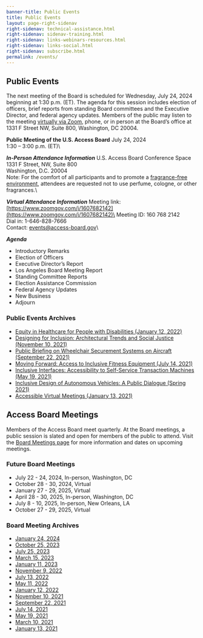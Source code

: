 ```yaml
---
banner-title: Public Events
title: Public Events
layout: page-right-sidenav
right-sidenav: technical-assistance.html
right-sidenav: sidenav-training.html
right-sidenav: links-webinars-resources.html
right-sidenav: links-social.html
right-sidenav: subscribe.html
permalink: /events/
---
```


## Public Events   

The next meeting of the Board is scheduled for Wednesday, July 24, 2024 beginning at 1:30 p.m. (ET). The agenda for this session includes election of officers, brief reports from standing Board committees and the Executive Director, and federal agency updates. Members of the public may listen to the meeting [virtually via Zoom](https://www.zoomgov.com/j/1607682142), phone, or in person at the Board’s office at 1331 F Street NW, Suite 800, Washington, DC 20004.

**Public Meeting of the U.S. Access Board**
July 24, 2024\
1:30 – 3:00 p.m. (ET)\

***In-Person Attendance Information***
U.S. Access Board Conference Space\
1331 F Street, NW, Suite 800\
Washington, D.C. 20004\
Note: For the comfort of all participants and to promote a [fragrance-free environment](https://www.access-board.gov/about/policy/ffe.html), attendees are requested not to use perfume, cologne, or other fragrances.\

***Virtual Attendance Information***
Meeting link: [https://www.zoomgov.com/j/1607682142](https://www.zoomgov.com/j/1607682142)\
Meeting ID: 160 768 2142\
Dial in: 1-646-828-7666\
Contact: [events@access-board.gov](events@access-board.gov)\

***Agenda***
- Introductory Remarks
- Election of Officers
- Executive Director’s Report
- Los Angeles Board Meeting Report
- Standing Committee Reports
- Election Assistance Commission
- Federal Agency Updates
- New Business
- Adjourn

### Public Events Archives

- [Equity in Healthcare for People with Disabilities (January 12, 2022)](https://www.access-board.gov/news/2022/01/13/u-s-access-board-hosts-virtual-event-on-equity-in-healthcare-for-people-with-disabilities/)
- [Designing for Inclusion: Architectural Trends and Social Justice (November 10, 2021)](https://www.access-board.gov/news/2021/11/15/u-s-access-board-hosts-virtual-event-on-architectural-trends-and-social-justice/)
- [Public Briefing on Wheelchair Securement Systems on Aircraft (September 22, 2021)](https://www.access-board.gov/news/2021/09/23/u-s-access-board-holds-public-briefing-on-study-on-the-feasibility-of-wheelchair-securement-systems-in-passenger-aircraft/)
- [Moving Forward: Access to Inclusive Fitness Equipment (July 14, 2021)](https://www.access-board.gov/news/2021/07/15/u-s-access-board-holds-virtual-meeting-on-inclusive-exercise-and-fitness-equipment/)
- [Inclusive Interfaces: Accessibility to Self-Service Transaction Machines (May 19, 2021)](https://www.access-board.gov/news/2021/05/24/u-s-access-board-conducts-panel-discussions-on-self-service-transaction-machines/)
- [Inclusive Design of Autonomous Vehicles: A Public Dialogue (Spring 2021)](https://www.access-board.gov/av/forums.html)
- [Accessible Virtual Meetings (January 13, 2021)](https://youtu.be/rR9RfhvM2sU)

## Access Board Meetings
Members of the Access Board meet quarterly. At the Board meetings, a public session is slated and open for members of the public to attend. Visit the [Board Meetings page](https://www.access-board.gov/about/meetings.html) for more information and dates on upcoming meetings.

### Future Board Meetings

- July 22 - 24, 2024, In-person, Washington, DC
- October 28 - 30, 2024, Virtual
- January 27 - 29, 2025, Virtual
- April 28 - 30, 2025, In-person, Washington, DC
- July 8 - 10, 2025, In-person, New Orleans, LA
- October 27 - 29, 2025, Virtual

### Board Meeting Archives

- [January 24, 2024](https://www.youtube.com/watch?v=5xIJzszOph0&t=1017s)
- [October 25, 2023](https://www.youtube.com/live/PTtRpkkejVg?si=anILhaJz1-tmkjgW&t=95)
- [July 25, 2023](https://www.youtube.com/embed/LUgAv8c_HzY)
- [March 15, 2023](https://youtu.be/Hd619gImSQY)
- [January 11, 2023](https://www.youtube.com/watch?v=SjPeYA4Lfi8)
- [November 9, 2022](https://www.youtube.com/watch?v=kL4IKkiOLHA)
- [July 13, 2022](https://www.youtube.com/watch?v=Mth5VLrWkr0)
- [May 11, 2022](https://www.youtube.com/watch?v=YEzOVtpOGaY)
- [January 12, 2022](https://www.youtube.com/watch?v=gJAbbPOILCg)
- [November 10, 2021](https://www.youtube.com/watch?v=mDKLJurVTcY)
- [September 22, 2021](https://www.youtube.com/watch?v=VBJBi-DQRRk)
- [July 14, 2021](https://www.youtube.com/watch?v=078ZOzcZaSs)
- [May 19, 2021](https://www.youtube.com/watch?v=-0YkBZZEoss)
- [March 10, 2021](https://www.youtube.com/watch?v=xI1j1V1SyjE)
- [January 13, 2021](https://www.youtube.com/watch?v=rR9RfhvM2sU&t=859s)



